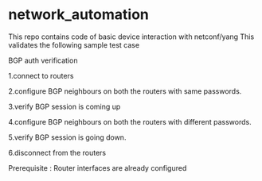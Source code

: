 # network_automation
This repo contains code of basic device interaction with netconf/yang
This validates the following sample test case

BGP auth verification


1.connect to routers


2.configure BGP neighbours on both the routers with same passwords.


3.verify BGP session is coming up


4.configure BGP neighbours on both the routers with different passwords.


5.verify BGP session is going down.



6.disconnect from the routers
  
  
  
  
  
 Prerequisite :
       Router interfaces are already configured
